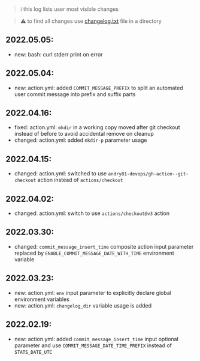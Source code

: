 > :information_source: this log lists user most visible changes

> :warning: to find all changes use [changelog.txt](https://github.com/andry81-devops/gh-action--accum-gh-rate-limits/blob/master/changelog.txt) file in a directory

## 2022.05.05:
* new: bash: curl stderr print on error

## 2022.05.04:
* new: action.yml: added `COMMIT_MESSAGE_PREFIX` to split an automated user commit message into prefix and suffix parts

## 2022.04.16:
* fixed: action.yml: `mkdir` in a working copy moved after git checkout instead of before to avoid accidental remove on cleanup
* changed: action.yml: added `mkdir-p` parameter usage

## 2022.04.15:
* changed: action.yml: switched to use `andry81-devops/gh-action--git-checkout` action instead of `actions/checkout`

## 2022.04.02:
* changed: action.yml: switch to use `actions/checkout@v3` action

## 2022.03.30:
* changed: `commit_message_insert_time` composite action input parameter replaced by `ENABLE_COMMIT_MESSAGE_DATE_WITH_TIME` environment variable

## 2022.03.23:
* new: action.yml: `env` input parameter to explicitly declare global environment variables
* new: action.yml: `changelog_dir` variable usage is added

## 2022.02.19:
* new: action.yml: added `commit_message_insert_time` input optional parameter and use `COMMIT_MESSAGE_DATE_TIME_PREFIX` instead of `STATS_DATE_UTC`
